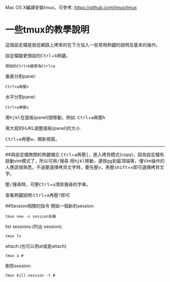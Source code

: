 Mac OS X編譯安裝tmux，可參考:
https://github.com/tmux/tmux


# 一些tmux的教學說明
這個設定檔是我從網路上拷來的在下方加入一些常用熱鍵的說明及基本的操作。

設定檔變更預設的<kbd>Ctrl</kbd>+<kbd>b</kbd>熱鍵。
<pre><code>預設的<kbd>Ctrl</kbd>+<kbd>b</kbd>變更為<kbd>Ctrl</kbd>+<kbd>a</kbd></code></pre>

垂直分割panel:

<pre><code><kbd>Ctrl</kbd>+<kbd>a</kbd>再壓<kbd>v</kbd></code></pre>

水平分割panel:

<pre><code><kbd>Ctrl</kbd>+<kbd>a</kbd>再壓<kbd>s</kbd></code></pre>


用<kbd>h</kbd><kbd>j</kbd><kbd>k</kbd><kbd>l</kbd>在面板(panel)間移動，例如: <kbd>Ctrl</kbd>+<kbd>a</kbd>再壓<kbd>h</kbd>

用大寫的HJKL調整面板(panel)的大小.

<kbd>Ctrl</kbd>+<kbd>a</kbd>再壓<kbd>w</kbd>，開新視窗。

<hr>
##與設定檔無關的熱鍵備忘
<kbd>Ctrl</kbd>+<kbd>a</kbd>再壓<kbd>[</kbd>，進入拷貝模式(copy)，因為設定檔有啟動vim模式了，所以可用<kbd>/</kbd>搜尋
用<kbd>h</kbd><kbd>j</kbd><kbd>k</kbd><kbd>l</kbd>移動，連按<kbd>g</kbd><kbd>g</kbd>到最頂端等，懂Vim操作的人應該很熟悉，不過要選擇拷貝文字時，要先壓<kbd>v</kbd>，再壓<kbd>shift</kbd>+<kbd>v</kbd>即可選擇拷貝文字。

壓<kbd>/</kbd>搜尋時，可壓<kbd>Ctrl</kbd>+<kbd>u</kbd>清除搜尋的字串。

查看熱鍵說明:<kbd>Ctrl</kbd>+<kbd>a</kbd>再壓<kbd>?</kbd>即可

##Session相關的指令
開始一個新的session:

<pre><code>tmux new -s session名稱</code></pre>


list sessions:(列出 session):

<pre><code>tmux ls</code></pre>

attach:(也可以用at或是attach)

<pre><code>tmux a #</code></pre>

刪除session:
<pre><code>tmux kill-session -t #</code></pre>

